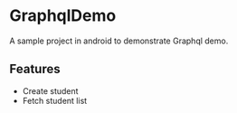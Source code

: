 # GraphqlDemo
A sample project in android to demonstrate Graphql demo.
## Features
* Create student
* Fetch student list
